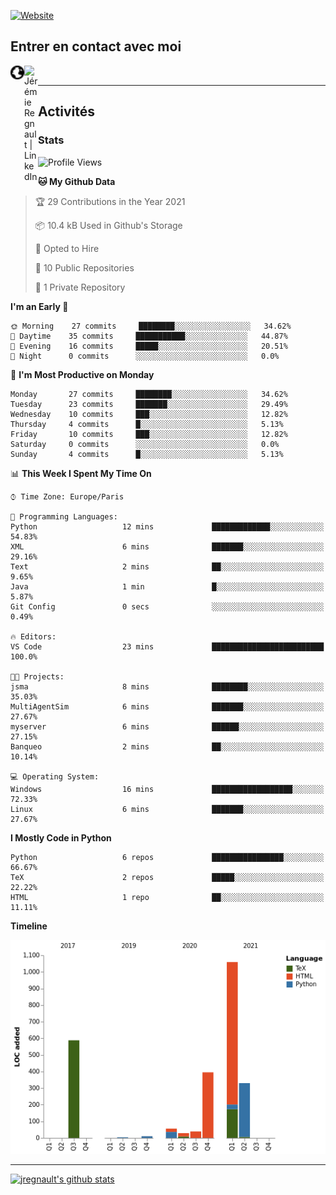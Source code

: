 [![Website](https://img.shields.io/website?logo=globe&label=jregnault.github.io&style=for-the-badge&url=https://jregnault.github.io)](https://jregnault.github.io)

## Entrer en contact avec moi

[<img align="left" alt="codeSTACKr.com" width="22px" src="https://raw.githubusercontent.com/iconic/open-iconic/master/svg/globe.svg" />][website]
[<img align="left" alt="Jérémie Regnault | LinkedIn" width="22px" src="https://cdn.jsdelivr.net/npm/simple-icons@v3/icons/linkedin.svg" />][linkedin]

<br />

---

## Activités

### Stats
<!--START_SECTION:waka-->
![Profile Views](http://img.shields.io/badge/Profile%20Views-0-blue)

**🐱 My Github Data** 

> 🏆 29 Contributions in the Year 2021
 > 
> 📦 10.4 kB Used in Github's Storage 
 > 
> 💼 Opted to Hire
 > 
> 📜 10 Public Repositories 
 > 
> 🔑 1 Private Repository 
 > 
**I'm an Early 🐤** 

```text
🌞 Morning    27 commits     ████████░░░░░░░░░░░░░░░░░   34.62% 
🌆 Daytime    35 commits     ███████████░░░░░░░░░░░░░░   44.87% 
🌃 Evening    16 commits     █████░░░░░░░░░░░░░░░░░░░░   20.51% 
🌙 Night      0 commits      ░░░░░░░░░░░░░░░░░░░░░░░░░   0.0%

```
📅 **I'm Most Productive on Monday** 

```text
Monday       27 commits     ████████░░░░░░░░░░░░░░░░░   34.62% 
Tuesday      23 commits     ███████░░░░░░░░░░░░░░░░░░   29.49% 
Wednesday    10 commits     ███░░░░░░░░░░░░░░░░░░░░░░   12.82% 
Thursday     4 commits      █░░░░░░░░░░░░░░░░░░░░░░░░   5.13% 
Friday       10 commits     ███░░░░░░░░░░░░░░░░░░░░░░   12.82% 
Saturday     0 commits      ░░░░░░░░░░░░░░░░░░░░░░░░░   0.0% 
Sunday       4 commits      █░░░░░░░░░░░░░░░░░░░░░░░░   5.13%

```


📊 **This Week I Spent My Time On** 

```text
⌚︎ Time Zone: Europe/Paris

💬 Programming Languages: 
Python                   12 mins             █████████████░░░░░░░░░░░░   54.83% 
XML                      6 mins              ███████░░░░░░░░░░░░░░░░░░   29.16% 
Text                     2 mins              ██░░░░░░░░░░░░░░░░░░░░░░░   9.65% 
Java                     1 min               █░░░░░░░░░░░░░░░░░░░░░░░░   5.87% 
Git Config               0 secs              ░░░░░░░░░░░░░░░░░░░░░░░░░   0.49%

🔥 Editors: 
VS Code                  23 mins             █████████████████████████   100.0%

🐱‍💻 Projects: 
jsma                     8 mins              ████████░░░░░░░░░░░░░░░░░   35.03% 
MultiAgentSim            6 mins              ███████░░░░░░░░░░░░░░░░░░   27.67% 
myserver                 6 mins              ██████░░░░░░░░░░░░░░░░░░░   27.15% 
Banqueo                  2 mins              ██░░░░░░░░░░░░░░░░░░░░░░░   10.14%

💻 Operating System: 
Windows                  16 mins             ██████████████████░░░░░░░   72.33% 
Linux                    6 mins              ███████░░░░░░░░░░░░░░░░░░   27.67%

```

**I Mostly Code in Python** 

```text
Python                   6 repos             ████████████████░░░░░░░░░   66.67% 
TeX                      2 repos             █████░░░░░░░░░░░░░░░░░░░░   22.22% 
HTML                     1 repo              ██░░░░░░░░░░░░░░░░░░░░░░░   11.11%

```


**Timeline**

![Chart not found](https://raw.githubusercontent.com/jregnault/jregnault/master/charts/bar_graph.png) 


<!--END_SECTION:waka-->
---

[![jregnault's github stats](https://github-readme-stats.jregnault.vercel.app/api?username=jregnault&show_icons=true)](https://github.com/jregnault/github-readme-stats)

[website]: jregnault.github.io
[linkedin]: https://www.linkedin.com/in/j%C3%A9r%C3%A9mie-regnault-4a30b2138/
